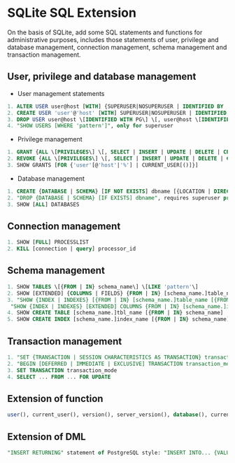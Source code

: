 # SQLite SQL Extension
On the basis of SQLite, add some SQL statements and functions for administrative purposes, includes
those statements of user, privilege and database management, connection management, schema management
and transaction management.

## User, privilege and database management
+ User management statements
```SQL
1. ALTER USER user@host [WITH] {SUPERUSER|NOSUPERUSER | IDENTIFIED BY 'password' | IDENTIFIED WITH PG [{MD5|PASSWORD|TRUST}]}
2. CREATE USER 'user'@'host' [WITH] SUPERUSER|NOSUPERUSER | IDENTIFIED BY 'password' | IDENTIFIED WITH PG {MD5|PASSWORD|TRUST}
3. DROP USER user@host \[IDENTIFIED WITH PG\] \[, user@host \[IDENTIFIED WITH PG\]...\]
4. "SHOW USERS [WHERE 'pattern']", only for superuser
```

+ Privilege management
```SQL
1. GRANT {ALL \[PRIVILEGES\] \[, SELECT | INSERT | UPDATE | DELETE | CREATE | ALTER | DROP | PRAGMA | VACUUM | ATTACH\]} ON [DATABASE | SCHEMA] dbname [, ...] TO {'user'@'host' [, ...]}
2. REVOKE {ALL \[PRIVILEGES\] \[, SELECT | INSERT | UPDATE | DELETE | CREATE | ALTER | DROP | PRAGMA | VACUUM | ATTACH\]} ON \[DATABASE | SCHEMA\] dbname \[, ...\] FROM 'user'@'host' \[, ...\]
3. SHOW GRANTS [FOR {'user'[@'host'|'%'] | CURRENT_USER[()]}]
```

+ Database management
```SQL
1. CREATE {DATABASE | SCHEMA} [IF NOT EXISTS] dbname [{LOCATION | DIRECTORY} 'data-dir']
2. "DROP {DATABASE | SCHEMA} [IF EXISTS] dbname", requires superuser privilege
3. SHOW [ALL] DATABASES
```

## Connection management
```SQL
1. SHOW [FULL] PROCESSLIST
2. KILL [connection | query] processor_id
```

## Schema management
```SQL
1. SHOW TABLES \[{FROM | IN} schema_name\] \[LIKE 'pattern'\]
2. SHOW [EXTENDED] {COLUMNS | FIELDS} {FROM | IN} [schema_name.]table_name [{FROM | IN} schema_name]
3. "SHOW {INDEX | INDEXES} [{FROM | IN} [schema_name.]table_name [{FROM | IN} schema_name]] | [WHERE 'pattern'] ", or
 "SHOW {INDEX | INDEXES} [EXTENDED] COLUMNS {FROM | IN} [schema_name.]index_name [{FROM | IN} schema_name]"
4. SHOW CREATE TABLE [schema_name.]tbl_name [{FROM | IN} schema_name]
5. SHOW CREATE INDEX [schema_name.]index_name [{FROM | IN} schema_name]
```

## Transaction management
```SQL
1. "SET {TRANSACTION | SESSION CHARACTERISTICS AS TRANSACTION} transaction_mode [, ...]", "transaction_mode" includes "read only", "read write"
2. "BEGIN [DEFERRED | IMMEDIATE | EXCLUSIVE] TRANSACTION transaction_mode", and "START TRANSACTION transaction_mode"
3. SET TRANSACTION transaction_mode
4. SELECT ... FROM ... FOR UPDATE
```

## Extension of function
```SQL
user(), current_user(), version(), server_version(), database(), current_database(), start_time(), sysdate(), clock_timestamp(), sleep(N)
```

## Extension of DML
```SQL
"INSERT RETURNING" statement of PostgreSQL style: "INSERT INTO... {VALUES()... | SELECT ...} RETURNING ..."
```
